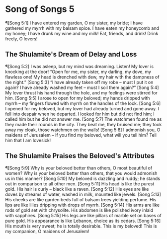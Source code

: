 # Song of Songs 5

¶[Song 5:1] I have entered my garden, O my sister, my bride; I have gathered my myrrh with my balsam spice. I have eaten my honeycomb and my honey; I have drunk my wine and my milk! Eat, friends, and drink! Drink freely, O lovers!

## The Shulamite's Dream of Delay and Loss
¶[Song 5:2] I was asleep, but my mind was dreaming. Listen! My lover is knocking at the door! “Open for me, my sister, my darling, my dove, my flawless one! My head is drenched with dew, my hair with the dampness of the night.”
[Song 5:3] “I have already taken off my robe – must I put it on again? I have already washed my feet – must I soil them again?”
[Song 5:4] My lover thrust his hand through the hole, and my feelings were stirred for him.
[Song 5:5] I arose to open for my beloved; my hands dripped with myrrh – my fingers flowed with myrrh on the handles of the lock.
[Song 5:6] I opened for my beloved, but my lover had already turned and gone away. I fell into despair when he departed. I looked for him but did not find him; I called him but he did not answer me.
[Song 5:7] The watchmen found me as they made their rounds in the city. They beat me, they bruised me; they took away my cloak, those watchmen on the walls!
[Song 5:8] I admonish you, O maidens of Jerusalem – If you find my beloved, what will you tell him? Tell him that I am lovesick!

## The Shulamite Praises the Beloved's Attributes
¶[Song 5:9] Why is your beloved better than others, O most beautiful of women? Why is your beloved better than others, that you would admonish us in this manner?
[Song 5:10] My beloved is dazzling and ruddy; he stands out in comparison to all other men.
[Song 5:11] His head is like the purest gold. His hair is curly – black like a raven.
[Song 5:12] His eyes are like doves by streams of water, washed in milk, mounted like jewels.
[Song 5:13] His cheeks are like garden beds full of balsam trees yielding perfume. His lips are like lilies dripping with drops of myrrh.
[Song 5:14] His arms are like rods of gold set with chrysolite. His abdomen is like polished ivory inlaid with sapphires.
[Song 5:15] His legs are like pillars of marble set on bases of pure gold. His appearance is like Lebanon, choice as its cedars.
[Song 5:16] His mouth is very sweet; he is totally desirable. This is my beloved! This is my companion, O maidens of Jerusalem!
